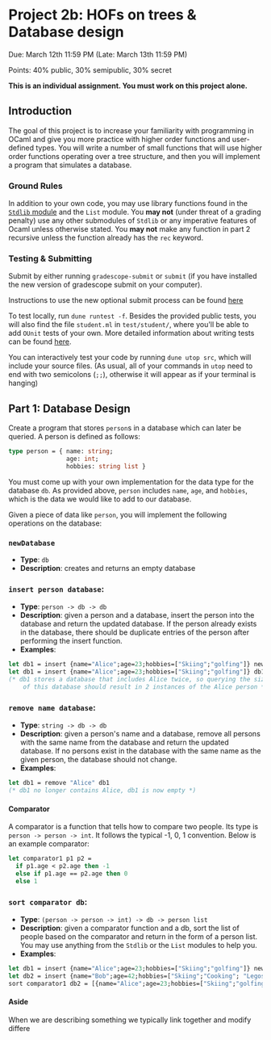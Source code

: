 # Project 2b: HOFs on trees & Database design
Due: March 12th 11:59 PM (Late: March 13th 11:59 PM)

Points: 40% public, 30% semipublic, 30% secret

**This is an individual assignment. You must work on this project alone.**

## Introduction
The goal of this project is to increase your familiarity with programming in OCaml and give you more practice with higher order functions and user-defined types. You will write a number of small functions that will use higher order functions operating over a tree structure, and then you will implement a program that simulates a database.

### Ground Rules
In addition to your own code, you may use library functions found in the [`Stdlib` module](https://caml.inria.fr/pub/docs/manual-ocaml/libref/Stdlib.html) and the `List` module. You **may not** (under threat of a grading penalty) use any other submodules of `Stdlib` or any imperative features of Ocaml unless otherwise stated. You **may not** make any function in part 2 recursive unless the function already has the `rec` keyword.

### Testing & Submitting
Submit by either running `gradescope-submit` or `submit` (if you have installed the new version of gradescope submit on your computer).

Instructions to use the new optional submit process can be found [here](./GRADESCOPE_SUBMIT.md)

To test locally, run `dune runtest -f`. Besides the provided public tests, you will also find the file `student.ml` in `test/student/`, where you'll be able to add `OUnit` tests of your own. More detailed information about writing tests can be found [here](https://www.youtube.com/watch?v=C36JnAcClOQ).

You can interactively test your code by running `dune utop src`, which will include your source files. (As usual, all of your commands in `utop` need to end with two semicolons (`;;`), otherwise it will appear as if your terminal is hanging)

## Part 1: Database Design

Create a program that stores `person`s in a database which can later be queried. 
A person is defined as follows:

```ocaml
type person = { name: string;
                age: int;
                hobbies: string list }
```

You must come up with your own implementation for the data type for the database `db`. As provided above, `person` includes `name`, `age`, and `hobbies`, which is the data we would like to add to our database.

Given a piece of data like `person`, you will implement the following operations on the database:

### `newDatabase`
  - **Type**: `db`
  - **Description**: creates and returns an empty database

### `insert person database`: 
  - **Type**: `person -> db -> db`
  - **Description**: given a person and a database, insert the person into the database and return the updated database. If the person already exists in the database, there should be duplicate entries of the person after performing the insert function.
  - **Examples**:
  ```ocaml
  let db1 = insert {name="Alice";age=23;hobbies=["Skiing";"golfing"]} newDatabase
  let db1 = insert {name="Alice";age=23;hobbies=["Skiing";"golfing"]} db1
  (* db1 stores a database that includes Alice twice, so querying the size
      of this database should result in 2 instances of the Alice person *)
  ```

### `remove name database`: 
  - **Type**: `string -> db -> db`
  - **Description**: given a person's name and a database, remove all persons with the same name from the database and return the updated database. If no persons exist in the database with the same name as the given person, the database should not change.
  - **Examples**:
  ```ocaml
  let db1 = remove "Alice" db1
  (* db1 no longer contains Alice, db1 is now empty *)
  ```
#### Comparator
A comparator is a function that tells how to compare two people. 
Its type is `person -> person -> int`. It follows the typical -1, 0, 1 convention. Below is an example comparator:
  ```ocaml
  let comparator1 p1 p2 = 
    if p1.age < p2.age then -1
    else if p1.age == p2.age then 0
    else 1
  ```

### `sort comparator db`:
  - **Type**: `(person -> person -> int) -> db -> person list`
  - **Description**: given a comparator function and a db, sort the list of people based on the comparator and return in the form of a person list. You may use anything from the `Stdlib` or the `List` modules to help you.
   - **Examples**:
  ```ocaml
  let db1 = insert {name="Alice";age=23;hobbies=["Skiing";"golfing"]} newDatabase
  let db2 = insert {name="Bob";age=42;hobbies=["Skiing";"Cooking"; "Legos"]} db1
  sort comparator1 db2 = [{name="Alice";age=23;hobbies=["Skiing";"golfing"]}; {name="Bob";age=42;hobbies=["Skiing";"Cooking"; "Legos"]}]
  ```

#### Aside

When we are describing something we typically link together and modify differe